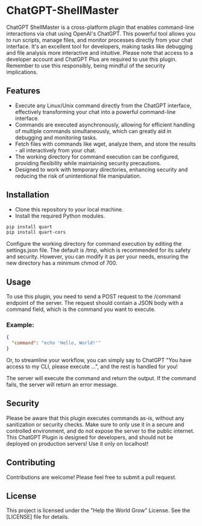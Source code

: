 # ChatGPT-ShellMaster
ChatGPT ShellMaster is a cross-platform plugin that enables command-line interactions via chat using OpenAI's ChatGPT. This powerful tool allows you to run scripts, manage files, and monitor processes directly from your chat interface. It's an excellent tool for developers, making tasks like debugging and file analysis more interactive and intuitive. Please note that access to a developer account and ChatGPT Plus are required to use this plugin. Remember to use this responsibly, being mindful of the security implications.

## Features
- Execute any Linux/Unix command directly from the ChatGPT interface, effectively transforming your chat into a powerful command-line interface.
- Commands are executed asynchronously, allowing for efficient handling of multiple commands simultaneously, which can greatly aid in debugging and monitoring tasks.
- Fetch files with commands like wget, analyze them, and store the results - all interactively from your chat.
- The working directory for command execution can be configured, providing flexibility while maintaining security precautions.
- Designed to work with temporary directories, enhancing security and reducing the risk of unintentional file manipulation.
## Installation
- Clone this repository to your local machine.
- Install the required Python modules.

```bash
pip install quart
pip install quart-cors
````
Configure the working directory for command execution by editing the settings.json file. The default is /tmp, which is recommended for its safety and security. However, you can modify it as per your needs, ensuring the new directory has a minimum chmod of 700.

## Usage
To use this plugin, you need to send a POST request to the /command endpoint of the server. The request should contain a JSON body with a command field, which is the command you want to execute.

### Example:

```json
{
  "command": "echo 'Hello, World!'"
}
```

Or, to streamline your workflow, you can simply say to ChatGPT "You have access to my CLI, please execute ...", and the rest is handled for you!

The server will execute the command and return the output. If the command fails, the server will return an error message.

## Security
Please be aware that this plugin executes commands as-is, without any sanitization or security checks. Make sure to only use it in a secure and controlled environment, and do not expose the server to the public internet. This ChatGPT Plugin is designed for developers, and should not be deployed on production servers! Use it only on localhost!

## Contributing
Contributions are welcome! Please feel free to submit a pull request.

## License
This project is licensed under the "Help the World Grow" License. See the [LICENSE] file for details.
